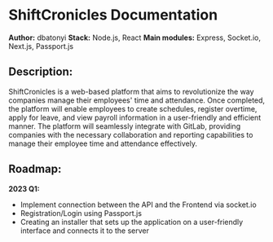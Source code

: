 # ShiftCronicles Documentation

**Author:** dbatonyi
**Stack:** Node.js, React
**Main modules:** Express, Socket.io, Next.js, Passport.js

## Description:

ShiftCronicles is a web-based platform that aims to revolutionize the way companies manage their employees' time and attendance. Once completed, the platform will enable employees to create schedules, register overtime, apply for leave, and view payroll information in a user-friendly and efficient manner. The platform will seamlessly integrate with GitLab, providing companies with the necessary collaboration and reporting capabilities to manage their employee time and attendance effectively.

## Roadmap:

**2023 Q1:**

- Implement connection between the API and the Frontend via socket.io
- Registration/Login using Passport.js
- Creating an installer that sets up the application on a user-friendly interface and connects it to the server
